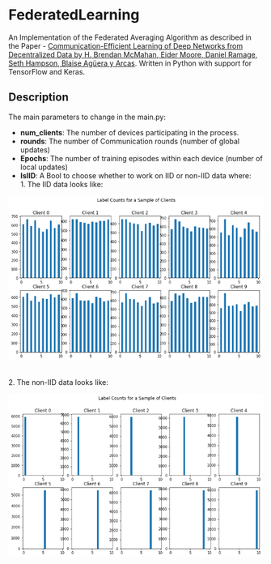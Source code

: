 # FederatedLearning

An Implementation of the Federated Averaging Algorithm as described in the Paper - [Communication-Efficient Learning of Deep Networks from Decentralized Data by H. Brendan McMahan, Eider Moore, Daniel Ramage, Seth Hampson, Blaise Agüera y Arcas](https://arxiv.org/abs/1602.05629).
Written in Python with support for TensorFlow and Keras. 

## Description

The main parameters to change in the main.py:
- <b>num_clients</b>: The number of devices participating in the process.
- <b>rounds</b>: The number of Communication rounds (number of global updates)
- <b>Epochs</b>: The number of training episodes within each device (number of local updates)
- <b>IsIID</b>: A Bool to choose whether to work on IID or non-IID data where:
<br> 1. The IID data looks like:

![alt text](https://github.com/OmarBouhamed/FederatedLearning/blob/main/figures/Figure%202020-11-13%20191459.png "Clients' data distribution")

<br> 2. The non-IID data looks like:

![alt text](https://github.com/OmarBouhamed/FederatedLearning/blob/main/figures/Figure%202020-11-13%20191511.png "")

